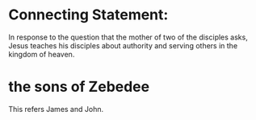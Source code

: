 
# Connecting Statement:
In response to the question that the mother of two of the disciples asks, Jesus teaches his disciples about authority and serving others in the kingdom of heaven.

# the sons of Zebedee
This refers James and John.